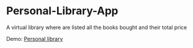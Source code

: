 # Personal-Library-App
A virtual library where are listed all the books bought and their total price

Demo: [Personal library](https://final-project-solved.alexandracodesc.repl.co/)
